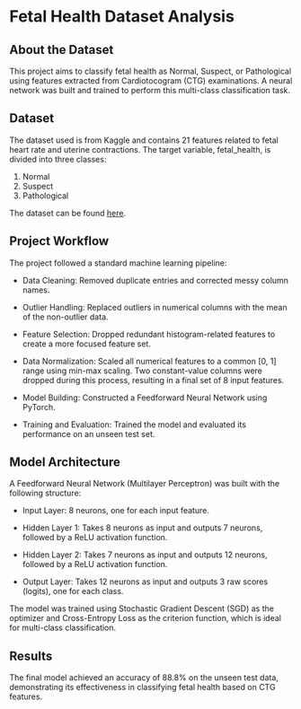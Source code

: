 # Fetal Health Dataset Analysis
## About the Dataset
This project aims to classify fetal health as Normal, Suspect, or Pathological using features extracted from Cardiotocogram (CTG) examinations. A neural network was built and trained to perform this multi-class classification task.

## Dataset

The dataset used is from Kaggle and contains 21 features related to fetal heart rate and uterine contractions. The target variable, fetal_health, is divided into three classes:
1. Normal
2. Suspect
3. Pathological

The dataset can be found [here](https://www.kaggle.com/datasets/andrewmvd/fetal-health-classification).

## Project Workflow

The project followed a standard machine learning pipeline:

- Data Cleaning: Removed duplicate entries and corrected messy column names.

- Outlier Handling: Replaced outliers in numerical columns with the mean of the non-outlier data.

- Feature Selection: Dropped redundant histogram-related features to create a more focused feature set.

- Data Normalization: Scaled all numerical features to a common [0, 1] range using min-max scaling. Two constant-value columns were dropped during this process, resulting in a final set of 8 input features.

- Model Building: Constructed a Feedforward Neural Network using PyTorch.

- Training and Evaluation: Trained the model and evaluated its performance on an unseen test set.

## Model Architecture

A Feedforward Neural Network (Multilayer Perceptron) was built with the following structure:

- Input Layer: 8 neurons, one for each input feature.

- Hidden Layer 1: Takes 8 neurons as input and outputs 7 neurons, followed by a ReLU activation function.

- Hidden Layer 2: Takes 7 neurons as input and outputs 12 neurons, followed by a ReLU activation function.

- Output Layer: Takes 12 neurons as input and outputs 3 raw scores (logits), one for each class.

The model was trained using Stochastic Gradient Descent (SGD) as the optimizer and Cross-Entropy Loss as the criterion function, which is ideal for multi-class classification.

## Results

The final model achieved an accuracy of 88.8% on the unseen test data, demonstrating its effectiveness in classifying fetal health based on CTG features.
